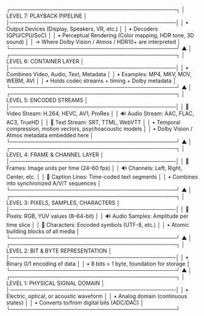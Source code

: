 ┌────────────────────────────────────────────┐
│              LEVEL 7: PLAYBACK PIPELINE    │
│────────────────────────────────────────────│
│ • Output Devices (Display, Speakers, VR, etc.)              │
│ • Decoders (GPU/CPU/SoC)                                    │
│ • Perceptual Rendering (Color mapping, HDR tone, 3D sound)  │
│ → Where Dolby Vision / Atmos / HDR10+ are interpreted        │
└────────────────────────────────────────────┘
                    ▲
                    │
┌────────────────────────────────────────────┐
│              LEVEL 6: CONTAINER LAYER      │
│────────────────────────────────────────────│
│ • Combines Video, Audio, Text, Metadata                     │
│ • Examples: MP4, MKV, MOV, WEBM, AVI                        │
│ • Holds codec streams + timing + Dolby metadata             │
└────────────────────────────────────────────┘
                    ▲
                    │
┌────────────────────────────────────────────┐
│           LEVEL 5: ENCODED STREAMS         │
│────────────────────────────────────────────│
│  🎥 Video Stream: H.264, HEVC, AV1, ProRes  │
│  🔊 Audio Stream: AAC, FLAC, AC3, TrueHD    │
│  📝 Text Stream: SRT, TTML, WebVTT          │
│ • Temporal compression, motion vectors, psychoacoustic models │
│ • Dolby Vision / Atmos metadata embedded here                │
└────────────────────────────────────────────┘
                    ▲
                    │
┌────────────────────────────────────────────┐
│          LEVEL 4: FRAME & CHANNEL LAYER    │
│────────────────────────────────────────────│
│ 🎥 Frames: Image units per time (24–60 fps) │
│ 🔊 Channels: Left, Right, Center, etc.      │
│ 📝 Caption Lines: Time-coded text segments  │
│ • Combines into synchronized A/V/T sequences │
└────────────────────────────────────────────┘
                    ▲
                    │
┌────────────────────────────────────────────┐
│     LEVEL 3: PIXELS, SAMPLES, CHARACTERS   │
│────────────────────────────────────────────│
│ 🎥 Pixels: RGB, YUV values (8–64-bit)       │
│ 🔊 Audio Samples: Amplitude per time slice   │
│ 📝 Characters: Encoded symbols (UTF-8, etc.) │
│ • Atomic building blocks of all media        │
└────────────────────────────────────────────┘
                    ▲
                    │
┌────────────────────────────────────────────┐
│       LEVEL 2: BIT & BYTE REPRESENTATION   │
│────────────────────────────────────────────│
│ • Binary 0/1 encoding of data              │
│ • 8 bits = 1 byte, foundation for storage  │
└────────────────────────────────────────────┘
                    ▲
                    │
┌────────────────────────────────────────────┐
│         LEVEL 1: PHYSICAL SIGNAL DOMAIN    │
│────────────────────────────────────────────│
│ • Electric, optical, or acoustic waveform  │
│ • Analog domain (continuous states)        │
│ • Converts to/from digital bits (ADC/DAC)  │
└────────────────────────────────────────────┘
